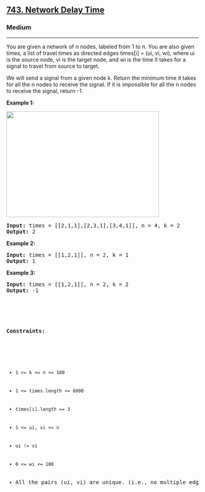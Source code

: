 <h2><a href="https://leetcode.com/problems/network-delay-time/">743. Network Delay Time
</a></h2><h3>Medium</h3><hr><div><p>You are given a network of n nodes, labeled from 1 to n. You are also given times, a list of travel times as directed edges times[i] = (ui, vi, wi), where ui is the source node, vi is the target node, and wi is the time it takes for a signal to travel from source to target.

We will send a signal from a given node k. Return the minimum time it takes for all the n nodes to receive the signal. If it is impossible for all the n nodes to receive the signal, return -1.

<p><strong>Example 1:</strong></p>
<img alt="" src="https://assets.leetcode.com/uploads/2019/05/23/931_example_1.png" style="width: 400px; height: 277px;">
<pre><strong>Input:</strong> times = [[2,1,1],[2,3,1],[3,4,1]], n = 4, k = 2
<strong>Output:</strong> 2
</pre>

<p><strong>Example 2:</strong></p>
<pre><strong>Input:</strong> times = [[1,2,1]], n = 2, k = 1
<strong>Output:</strong> 1
</pre>

<p><strong>Example 3:</strong></p>
<pre><strong>Input:</strong> times = [[1,2,1]], n = 2, k = 2
<strong>Output:</strong> -1


<p>&nbsp;</p>
<p><strong>Constraints:</strong></p>

<ul>
	<li><code>1 <= k <= n <= 100</code></li>
    <li><code>1 <= times.length <= 6000</code></li>
    <li><code>times[i].length == 3</code></li>
    <li><code>1 <= ui, vi <= n</code></li>
    <li><code>ui != vi</code></li>
    <li><code>0 <= wi <= 100</code></li>
    <li>All the pairs (ui, vi) are unique. (i.e., no multiple edges.)</li>
</ul>
</div>
